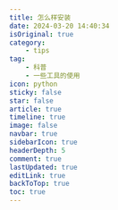 ```yaml
---
title: 怎么样安装
date: 2024-03-20 14:40:34
isOriginal: true
category:
    - tips
tag:
    - 科普
    - 一些工具的使用
icon: python
sticky: false
star: false
article: true
timeline: true
image: false
navbar: true
sidebarIcon: true
headerDepth: 5
comment: true
lastUpdated: true
editLink: true
backToTop: true
toc: true
---
```


